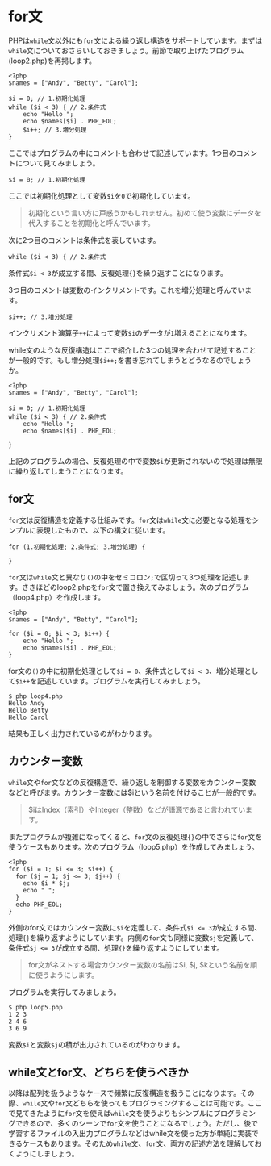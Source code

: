 # for文

PHPは`while`文以外にも`for`文による繰り返し構造をサポートしています。まずは`while`文についておさらいしておきましょう。前節で取り上げたプログラム(loop2.php)を再掲します。


```
<?php
$names = ["Andy", "Betty", "Carol"];

$i = 0; // 1.初期化処理
while ($i < 3) { // 2.条件式
    echo "Hello ";
    echo $names[$i] . PHP_EOL;
    $i++; // 3.増分処理
}
```

ここではプログラムの中にコメントも合わせて記述しています。1つ目のコメントについて見てみましょう。

```
$i = 0; // 1.初期化処理
```

ここでは初期化処理として変数`$i`を`0`で初期化しています。

> 初期化という言い方に戸惑うかもしれません。初めて使う変数にデータを代入することを初期化と呼んでいます。

次に2つ目のコメントは条件式を表しています。

```
while ($i < 3) { // 2.条件式
```

条件式`$i < 3`が成立する間、反復処理`{}`を繰り返すことになります。

3つ目のコメントは変数のインクリメントです。これを増分処理と呼んでいます。

```
$i++; // 3.増分処理
```

インクリメント演算子`++`によって変数`$i`のデータが`1`増えることになります。

while文のような反復構造はここで紹介した3つの処理を合わせて記述することが一般的です。もし増分処理`$i++;`を書き忘れてしまうとどうなるのでしょうか。


```
<?php
$names = ["Andy", "Betty", "Carol"];

$i = 0; // 1.初期化処理
while ($i < 3) { // 2.条件式
    echo "Hello ";
    echo $names[$i] . PHP_EOL;

}
```

上記のプログラムの場合、反復処理の中で変数`$i`が更新されないので処理は無限に繰り返してしまうことになります。


## for文

`for`文は反復構造を定義する仕組みです。`for`文は`while`文に必要となる処理をシンプルに表現したもので、以下の構文に従います。

```
for (1.初期化処理; 2.条件式; 3.増分処理) {

}
```

`for`文は`while`文と異なり`()`の中をセミコロン`;`で区切って3つ処理を記述します。さきほどのloop2.phpを`for`文で置き換えてみましょう。次のプログラム（loop4.php）を作成します。

```
<?php
$names = ["Andy", "Betty", "Carol"];

for ($i = 0; $i < 3; $i++) {
    echo "Hello ";
    echo $names[$i] . PHP_EOL;
}
```

for文の`()`の中に初期化処理として`$i = 0`、条件式として`$i < 3`、増分処理として`$i++`を記述しています。プログラムを実行してみましょう。

```
$ php loop4.php
Hello Andy
Hello Betty
Hello Carol
```

結果も正しく出力されているのがわかります。

## カウンター変数

`while`文や`for`文などの反復構造で、繰り返しを制御する変数をカウンター変数などと呼びます。カウンター変数には$iという名前を付けることが一般的です。

> $iはIndex（索引）やInteger（整数）などが語源であると言われています。

またプログラムが複雑になってくると、`for`文の反復処理`{}`の中でさらに`for`文を使うケースもあります。次のプログラム（loop5.php）を作成してみましょう。

```
<?php
for ($i = 1; $i <= 3; $i++) {
  for ($j = 1; $j <= 3; $j++) {
    echo $i * $j;
    echo " ";
  }
  echo PHP_EOL;
}
```

外側のfor文ではカウンター変数に`$i`を定義して、条件式`$i <= 3`が成立する間、処理`{}`を繰り返すようにしています。内側の`for`文も同様に変数`$j`を定義して、条件式`$j <= 3`が成立する間、処理`{}`を繰り返すようにしています。

> for文がネストする場合カウンター変数の名前は$i, $j, $kという名前を順に使うようにします。

プログラムを実行してみましょう。

```
$ php loop5.php
1 2 3
2 4 6
3 6 9
```

変数`$i`と変数`$j`の積が出力されているのがわかります。


## while文とfor文、どちらを使うべきか

以降は配列を扱うようなケースで頻繁に反復構造を扱うことになります。その際、`while`文や`for`文どちらを使ってもプログラミングすることは可能です。ここで見てきたように`for`文を使えば`while`文を使うよりもシンプルにプログラミングできるので、多くのシーンで`for`文を使うことになるでしょう。ただし、後で学習するファイルの入出力プログラムなどはwhile文を使った方が単純に実装できるケースもあります。そのため`while`文、`for`文、両方の記述方法を理解しておくようにしましょう。